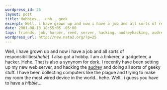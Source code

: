 ```yaml
--- 
wordpress_id: 25
layout: post
title: Hobbies... uhh.. geek
excerpt: Well, i have grown up and now i have a job and all sorts of responsibilities(hehe). I also got a hobby. I am a tinkerer, a gadgeteer, a hacker. Hehe. That is also a synynom for dork. I recently have been setting up my new web server, and hacking the audrey and doing all sorts of geeky stuff. I have been coll...
date: 2001-08-13 18:55:05 -05:00
tags: friends, job, harper, reed, server, hacking, audreyhacking, audrey, computers, hacker
wordpress_url: http://new.nata2.org/?p=25
---
```

Well, i have grown up and now i have a job and all sorts of responsibilities(<i>hehe</i>). I also got a hobby. I am a tinkerer, a gadgeteer, a hacker. Hehe. That is also a synynom for <a href="http://www.harperreed.org">dork</a>. I recently have been setting up my new web server, and hacking the <a href="http://www.audreyhacking.com">audrey</a> and doing all sorts of geeky stuff. I have been collecting computers like the plague and trying to make my room the most wired device in the world.. hehe. Well.. i guess you have to have a <i>hibbie</i>...
